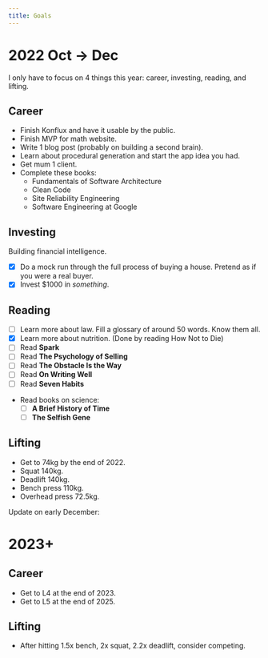 ```yaml
---
title: Goals
---
```


# 2022 Oct → Dec
I only have to focus on 4 things this year: career, investing, reading, and lifting. 

## Career
- Finish Konflux and have it usable by the public.
- Finish MVP for math website.
- Write 1 blog post (probably on building a second brain).
- Learn about procedural generation and start the app idea you had.
- Get mum 1 client.
- Complete these books:
    - Fundamentals of Software Architecture
    - Clean Code
    - Site Reliability Engineering
    - Software Engineering at Google

## Investing
Building financial intelligence.
- [x] Do a mock run through the full process of buying a house. Pretend as if you were a real buyer.
- [x] Invest $1000 in *something*.

## Reading
- [ ] Learn more about law. Fill a glossary of around 50 words. Know them all.
- [x] Learn more about nutrition. (Done by reading How Not to Die)
- [ ] Read **Spark**
- [ ] Read **The Psychology of Selling**
- [ ] Read **The Obstacle Is the Way**
- [ ] Read **On Writing Well**
- [ ] Read **Seven Habits**
- Read books on science: 
    - [ ] **A Brief History of Time**
    - [ ] **The Selfish Gene**

## Lifting
- Get to 74kg by the end of 2022.
- Squat 140kg.
- Deadlift 140kg.
- Bench press 110kg.
- Overhead press 72.5kg.

Update on early December: 

# 2023+
## Career
- Get to L4 at the end of 2023.
- Get to L5 at the end of 2025.

## Lifting
- After hitting 1.5x bench, 2x squat, 2.2x deadlift, consider competing.
